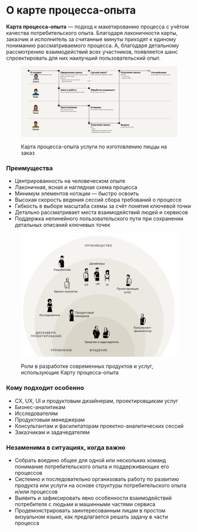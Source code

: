 # О карте процесса-опыта

**Карта процесса-опыта** — подход к макетированию процесса с учётом качества потребительского опыта. Благодаря лаконичности карты, заказчик и исполнитель за считанные минуты приходят к единому пониманию рассматриваемого процесса. А, благодаря детальному рассмотрению взаимодействий всех участников, появляется шанс спроектировать для них наилучший пользовательский опыт.

<figure><img src=".gitbook/assets/Pizza Collaboration XPM@2x.png" alt=""><figcaption><p>Карта процесса-опыта услуги по изготовлению пиццы на заказ</p></figcaption></figure>

### Преимущества

* Центрированность на человеческом опыте
* Лаконичная, ясная и наглядная схема процесса
* Минимум элементов нотации — быстро освоить
* Высокая скорость ведения сессий сбора требований о процессе
* Гибкость в выборе масштаба схемы за счёт понятия ключевой точки
* Детально рассматривает места взаимодействий людей и сервисов
* Поддержка нелинейного пользовательского пути при сохранении детальных описаний ключевых точек



<figure><img src=".gitbook/assets/xpm-roles-scheme.png" alt="" width="563"><figcaption><p>Роли в разработке современных продуктов и услуг, использующие Карту процесса-опыта</p></figcaption></figure>

### Кому подходит особенно <a href="#user-content-elements" id="user-content-elements"></a>

* CX, UX, UI и продуктовым дизайнерам, проектировщикам услуг
* Бизнес-аналитикам
* Исследователям
* Продуктовым менеджерам
* Консультантам и фасилитаторам проектно-аналитических сессий
* Заказчикам и задачедателям

### Незаменима в ситуациях, когда важно

* Собрать воедино общее для одной или нескольких команд понимание потребительского опыта и поддерживающих его процессов
* Системно и последовательно организовать работу по развитию продукта или услуги на основе структуры потребительского опыта и/или процессов
* Выявить и зафиксировать явно особенности взаимодействий потребителя с людьми и машинными частями сервиса
* Продемонстрировать заинтересованным лицам в простом визуальном языке, как предлагается решать задачу в части процесса
